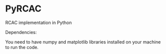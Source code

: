 # PyRCAC
RCAC implementation in Python 

Dependencies: 

You need to have numpy and matplotlib libraries installed on your machine to run the code.  
